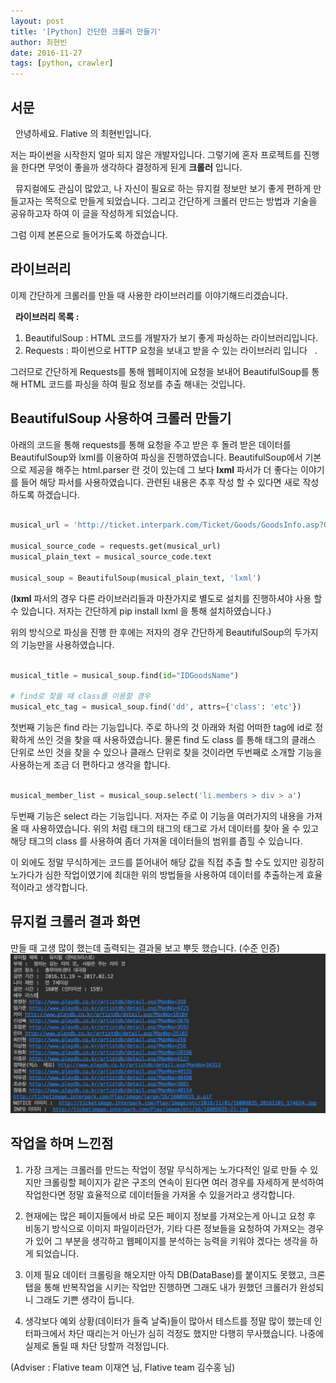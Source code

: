 ```yaml
---
layout: post
title: '[Python] 간단한 크롤러 만들기'
author: 최현빈
date: 2016-11-27
tags: [python, crawler]
---
```


## 서문

  안녕하세요. Flative 의 최현빈입니다.  

저는 파이썬을 시작한지 얼마 되지 않은 개발자입니다.  그렇기에 혼자 프로젝트를 진행을 한다면 무엇이 좋을까 생각하다 결정하게 된게 **크롤러** 입니다.

  뮤지컬에도 관심이 많았고, 나 자신이 필요로 하는 뮤지컬 정보만 보기 좋게 편하게 만들고자는 목적으로 만들게 되었습니다. 
그리고 간단하게 크롤러 만드는 방법과 기술을 공유하고자 하여 이 글을 작성하게 되었습니다. 

그럼 이제 본론으로 들어가도록 하겠습니다.
 

## 라이브러리 

이제 간단하게 크롤러를 만들 때 사용한 라이브러리를 이야기해드리겠습니다.

  **라이브러리 목록 :**

1. BeautifulSoup : HTML 코드를 개발자가 보기 좋게 파싱하는 라이브러리입니다. 
2. Requests : 파이썬으로 HTTP 요청을 보내고 받을 수 있는 라이브러리 입니다   .

그러므로 간단하게 Requests를 통해 웹페이지에 요청을 보내어 BeautifulSoup를 통해 HTML 코드를 파싱을 하여 필요 정보를 추출 해내는 것입니다.

## BeautifulSoup 사용하여 크롤러 만들기

아래의 코드을 통해 requests를 통해 요청을 주고 받은 후 돌려 받은 데이터를 BeautifulSoup와 lxml를 이용하여 파싱을 진행하였습니다.
BeautifulSoup에서 기본으로 제공을 해주는 html.parser 란 것이 있는데 그 보다 **lxml** 파서가 더 좋다는 이야기를 들어 해당 파서를 사용하였습니다. 
관련된 내용은 추후 작성 할 수 있다면 새로 작성하도록 하겠습니다.


```python

musical_url = 'http://ticket.interpark.com/Ticket/Goods/GoodsInfo.asp?GroupCode=16009835'

musical_source_code = requests.get(musical_url)
musical_plain_text = musical_source_code.text

musical_soup = BeautifulSoup(musical_plain_text, 'lxml')
```

(**lxml** 파서의 경우 다른 라이브러리들과 마찬가지로 별도로 설치를 진행하셔야 사용 할 수 있습니다. 저자는 간단하게 pip install lxml 을 통해 설치하였습니다.)

위의 방식으로 파싱을 진행 한 후에는 저자의 경우 간단하게 BeautifulSoup의 두가지의 기능만을 사용하였습니다.

```python

musical_title = musical_soup.find(id="IDGoodsName")

# find로 찾을 때 class를 이용할 경우 
musical_etc_tag = musical_soup.find('dd', attrs={'class': 'etc'})
```
첫번째 기능은 find 라는 기능입니다. 주로 하나의 것 아래와 처럼 어떠한 tag에 id로 정확하게 쓰인 것을 찾을 때 사용하였습니다.
물론 find 도 class 를 통해 태그의 클래스 단위로 쓰인 것을 찾을 수 있으나 클래스 단위로 찾을 것이라면 두번째로 소개할 기능을 사용하는게 조금 더 편하다고 생각을 합니다.


```python

musical_member_list = musical_soup.select('li.members > div > a')
```
두번째 기능은 select 라는 기능입니다. 저자는 주로 이 기능을 여러가지의 내용을 가져올 때 사용하였습니다. 
위의 처럼 태그의 태그의 태그로 가서 데이터를 찾아 올 수 있고 해당 태그의 class 를 사용하여 좀더 가져올 데이터들의 범위를 좁힐 수 있습니다.

이 외에도 정말 무식하게는 코드를 뜯어내어 해당 값을 직접 추출 할 수도 있지만 굉장히 노가다가 심한 작업이였기에 최대한 위의 방법들을 사용하여 데이터를 추출하는게 효율적이라고 생각합니다.


## 뮤지컬 크롤러 결과 화면
만들 때 고생 많이 했는데 출력되는 결과물 보고 뿌듯 했습니다. (수준 인증)
![](/static/images/2016-11-27-simple-crawler/result.png)


## 작업을 하며 느낀점

1. 가장 크게는 크롤러를 만드는 작업이 정말 무식하게는 노가다적인 일로 만들 수 있지만 크롤링할 페이지가 같은 구조의 연속이 된다면 여러 경우를 자세하게 분석하여 작업한다면 정말 효율적으로 데이터들을 가져올 수 있을거라고 생각합니다.

2. 현재에는 많은 페이지들에서 바로 모든 페이지 정보를 가져오는게 아니고 요청 후 비동기 방식으로 이미지 파일이라던가, 기타 다른 정보들을 요청하여 가져오는 경우가 있어 그 부분을 생각하고 웹페이지를 분석하는 능력을 키워야 겠다는 생각을 하게 되었습니다.

3. 이제 필요 데이터 크롤링을 해오지만 아직 DB(DataBase)를 붙이지도 못했고, 크론탭을 통해 반복작업을 시키는 작업만 진행하면 그래도 내가 원했던 크롤러가 완성되니 그래도 기쁜 생각이 듭니다.

4. 생각보다 예외 상황(데이터가 들죽 날죽)들이 많아서 테스트를 정말 많이 했는데 인터파크에서 차단 때리는거 아닌가 심히 걱정도 했지만 다행히 무사했습니다. 나중에 실제로 돌릴 때 차단 당할까 걱정입니다.



(Adviser : Flative team 이재연 님, Flative team 김수홍 님) 

